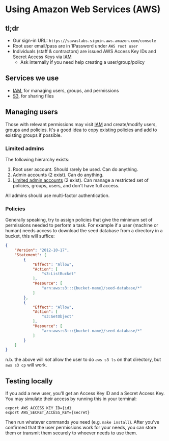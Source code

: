 # Using Amazon Web Services (AWS)

## tl;dr

- Our sign-in URL: `https://savaslabs.signin.aws.amazon.com/console`
- Root user email/pass are in 1Password under `AWS root user`
- Individuals (staff & contractors) are issued AWS Access Key IDs and Secret Access Keys via [IAM](https://console.aws.amazon.com/iam/home#/home)
  - Ask internally if you need help creating a user/group/policy

## Services we use

- [IAM](https://console.aws.amazon.com/iam/home#/home), for managing users, groups, and permissions
- [S3](https://console.aws.amazon.com/s3/home), for sharing files

## Managing users

Those with relevant permissions may visit [IAM](https://console.aws.amazon.com/iam/home?region=us-east-1) and create/modify users, groups and policies. It's a good idea to copy existing policies and add to existing groups if possible.

### Limited admins

The following hierarchy exists:

1. Root user account. Should rarely be used. Can do anything.
1. Admin accounts (2 exist). Can do anything.
1. [Limited admin accounts](https://aws.amazon.com/blogs/security/how-to-create-a-limited-iam-administrator-by-using-managed-policies/) (2 exist). Can manage a restricted set of policies, groups, users, and don't have full access.

All admins should use multi-factor authentication.

### Policies

Generally speaking, try to assign policies that give the minimum set of permissions needed to perform a task. For example if a user (machine or human) needs access to download the seed database from a directory in a bucket, this will suffice:

``` json
{
    "Version": "2012-10-17",
    "Statement": [
        {
            "Effect": "Allow",
            "Action": [
                "s3:ListBucket"
            ],
            "Resource": [
                "arn:aws:s3:::{bucket-name}/seed-database/*"
            ]
        },
        {
            "Effect": "Allow",
            "Action": [
                "s3:GetObject"
            ],
            "Resource": [
                "arn:aws:s3:::{bucket-name}/seed-database/*"
            ]
        }
    ]
}
```

n.b. the above will _not_ allow the user to do `aws s3 ls` on that directory, but `aws s3 cp` will work.

## Testing locally

If you add a new user, you'll get an Access Key ID and a Secret Access Key. You may simulate their access by running this in your terminal:

```
export AWS_ACCESS_KEY_ID={id}
export AWS_SECRET_ACCESS_KEY={secret}
```

Then run whatever commands you need (e.g. `make install`). After you've confirmed that the user permissions work for your needs, you can store them or transmit them securely to whoever needs to use them.
